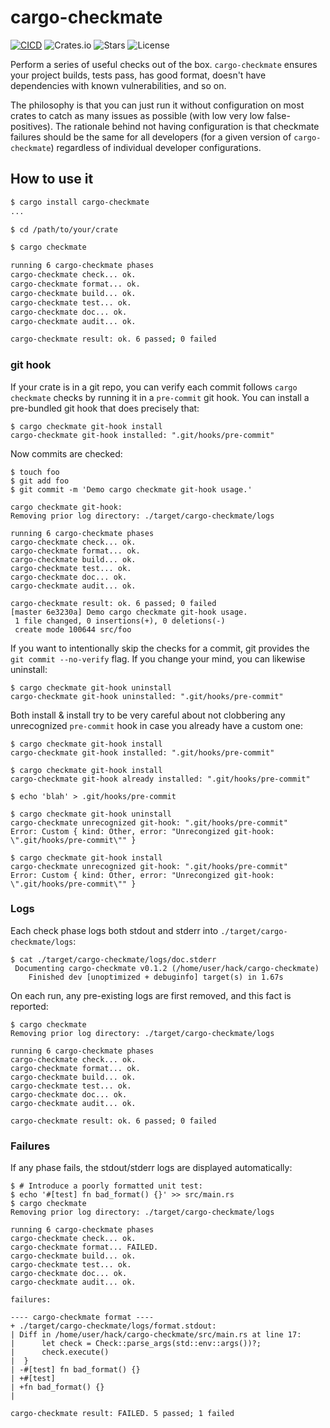# cargo-checkmate
[![CICD](https://github.com/Nereuxofficial/cargo-checkmate/actions/workflows/rust.yml/badge.svg)](https://github.com/Nereuxofficial/cargo-checkmate/actions/workflows/rust.yml)
![Crates.io](https://img.shields.io/crates/v/cargo-checkmate)
![Stars](https://img.shields.io/github/stars/nathan-at-least/cargo-checkmate)
![License](https://img.shields.io/github/license/nathan-at-least/cargo-checkmate)

Perform a series of useful checks out of the box. `cargo-checkmate` ensures your project builds, tests pass, has good format, doesn't have dependencies with known vulnerabilities, and so on.

The philosophy is that you can just run it without configuration on most crates to catch as many issues as possible (with low very low false-positives). The rationale behind not having configuration is that checkmate failures should be the same for all developers (for a given version of `cargo-checkmate`) regardless of individual developer configurations.

## How to use it

``` bash
$ cargo install cargo-checkmate
...

$ cd /path/to/your/crate

$ cargo checkmate

running 6 cargo-checkmate phases
cargo-checkmate check... ok.
cargo-checkmate format... ok.
cargo-checkmate build... ok.
cargo-checkmate test... ok.
cargo-checkmate doc... ok.
cargo-checkmate audit... ok.

cargo-checkmate result: ok. 6 passed; 0 failed
```

### git hook

If your crate is in a git repo, you can verify each commit follows `cargo checkmate` checks by running it in a `pre-commit` git hook. You can install a pre-bundled git hook that does precisely that:

```
$ cargo checkmate git-hook install 
cargo-checkmate git-hook installed: ".git/hooks/pre-commit"
```

Now commits are checked:
```
$ touch foo 
$ git add foo
$ git commit -m 'Demo cargo checkmate git-hook usage.'

cargo checkmate git-hook:
Removing prior log directory: ./target/cargo-checkmate/logs

running 6 cargo-checkmate phases
cargo-checkmate check... ok.
cargo-checkmate format... ok.
cargo-checkmate build... ok.
cargo-checkmate test... ok.
cargo-checkmate doc... ok.
cargo-checkmate audit... ok.

cargo-checkmate result: ok. 6 passed; 0 failed
[master 6e3230a] Demo cargo checkmate git-hook usage.
 1 file changed, 0 insertions(+), 0 deletions(-)
 create mode 100644 src/foo
```

If you want to intentionally skip the checks for a commit, git provides the `git commit --no-verify` flag. If you change your mind, you can likewise uninstall:

```
$ cargo checkmate git-hook uninstall
cargo-checkmate git-hook uninstalled: ".git/hooks/pre-commit"
```

Both install & install try to be very careful about not clobbering any unrecognized `pre-commit` hook in case you already have a custom one:

```
$ cargo checkmate git-hook install
cargo-checkmate git-hook installed: ".git/hooks/pre-commit"

$ cargo checkmate git-hook install
cargo-checkmate git-hook already installed: ".git/hooks/pre-commit"

$ echo 'blah' > .git/hooks/pre-commit

$ cargo checkmate git-hook uninstall
cargo-checkmate unrecognized git-hook: ".git/hooks/pre-commit"
Error: Custom { kind: Other, error: "Unrecongized git-hook: \".git/hooks/pre-commit\"" }

$ cargo checkmate git-hook install
cargo-checkmate unrecognized git-hook: ".git/hooks/pre-commit"
Error: Custom { kind: Other, error: "Unrecongized git-hook: \".git/hooks/pre-commit\"" }
```

### Logs

Each check phase logs both stdout and stderr into `./target/cargo-checkmate/logs`:

```
$ cat ./target/cargo-checkmate/logs/doc.stderr 
 Documenting cargo-checkmate v0.1.2 (/home/user/hack/cargo-checkmate)
    Finished dev [unoptimized + debuginfo] target(s) in 1.67s
```

On each run, any pre-existing logs are first removed, and this fact is reported:

```
$ cargo checkmate
Removing prior log directory: ./target/cargo-checkmate/logs

running 6 cargo-checkmate phases
cargo-checkmate check... ok.
cargo-checkmate format... ok.
cargo-checkmate build... ok.
cargo-checkmate test... ok.
cargo-checkmate doc... ok.
cargo-checkmate audit... ok.

cargo-checkmate result: ok. 6 passed; 0 failed

```

### Failures

If any phase fails, the stdout/stderr logs are displayed automatically:

```
$ # Introduce a poorly formatted unit test:
$ echo '#[test] fn bad_format() {}' >> src/main.rs
$ cargo checkmate
Removing prior log directory: ./target/cargo-checkmate/logs

running 6 cargo-checkmate phases
cargo-checkmate check... ok.
cargo-checkmate format... FAILED.
cargo-checkmate build... ok.
cargo-checkmate test... ok.
cargo-checkmate doc... ok.
cargo-checkmate audit... ok.

failures:

---- cargo-checkmate format ----
+ ./target/cargo-checkmate/logs/format.stdout:
| Diff in /home/user/hack/cargo-checkmate/src/main.rs at line 17:
|      let check = Check::parse_args(std::env::args())?;
|      check.execute()
|  }
| -#[test] fn bad_format() {}
| +#[test]
| +fn bad_format() {}
|  

cargo-checkmate result: FAILED. 5 passed; 1 failed
```

